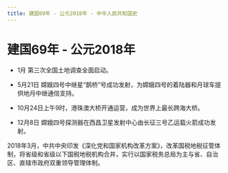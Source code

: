```yaml
---
title: 建国69年 - 公元2018年 - 中华人民共和国史
---
```


# 建国69年 - 公元2018年

+ 1月 第三次全国土地调查全面启动。

+ 5月21日 嫦娥四号中继星“鹊桥”号成功发射，为嫦娥四号的着陆器和月球车提供地月中继通信支持。

+ 10月24日上午9时，港珠澳大桥开通运营，成为世界上最长跨海大桥。

+ 12月8日 嫦娥四号探测器在西昌卫星发射中心由长征三号乙运载火箭成功发射。

2018年3月，中共中央印发《深化党和国家机构改革方案》，改革国税地税征管体制，将省级和省级以下国税地税机构合并，实行以国家税务总局为主与省、自治区、直辖市政府双重领导管理体制。